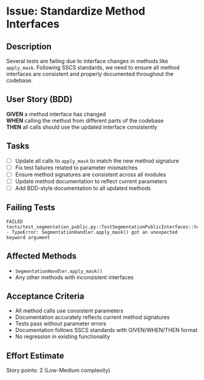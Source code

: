 # Issue: Standardize Method Interfaces

## Description
Several tests are failing due to interface changes in methods like `apply_mask`. Following SSCS standards, we need to ensure all method interfaces are consistent and properly documented throughout the codebase.

## User Story (BDD)
**GIVEN** a method interface has changed  
**WHEN** calling the method from different parts of the codebase  
**THEN** all calls should use the updated interface consistently

## Tasks
- [ ] Update all calls to `apply_mask` to match the new method signature
- [ ] Fix test failures related to parameter mismatches
- [ ] Ensure method signatures are consistent across all modules
- [ ] Update method documentation to reflect current parameters
- [ ] Add BDD-style documentation to all updated methods

## Failing Tests
```
FAILED tests/test_segmentation_public.py::TestSegmentationPublicInterfaces::test_apply_mask - TypeError: SegmentationHandler.apply_mask() got an unexpected keyword argument
```

## Affected Methods
- `SegmentationHandler.apply_mask()`
- Any other methods with inconsistent interfaces

## Acceptance Criteria
- All method calls use consistent parameters
- Documentation accurately reflects current method signatures
- Tests pass without parameter errors
- Documentation follows SSCS standards with GIVEN/WHEN/THEN format
- No regression in existing functionality

## Effort Estimate
Story points: 2 (Low-Medium complexity)
